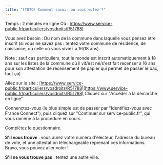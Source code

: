 ```yaml
---
title: "[TUTO] Comment savoir où vous votez ?"
---
```

Temps : 2 minutes en ligne
Où : [https://www.service-public.fr/particuliers/vosdroits/R51788)
](https://www.service-public.fr/particuliers/vosdroits/R51788)

Vous avez besoin : Du nom de la commune dans laquelle vous pensez être inscrit (si vous ne savez pas : tentez votre commune de résidence, de naissance, ou celle où vous viviez à 16/18 ans).

Note : sauf cas particuliers, tout le monde est inscrit automatiquement à 18 ans sur les listes de la commune où il vit/est né/s'est fait recenser à 16 ans pour son attestation de recensement (le papier qui permet de passer le bac, tout ça).

Allez sur le site : [https://www.service-public.fr/particuliers/vosdroits/R51788](https://www.service-public.fr/particuliers/vosdroits/R51788)
Cliquez sur "Accéder à la démarche en ligne"

Connenctez-vous (le plus simple est de passer par "Identifiez-vous avec France Connect"), puis cliquez sur "Continuer sur service-public.fr", qui vous ramène à la procédure en cours.

Complétez le questionnaire.

**S'il vous trouve** : vous aurez votre numéro d'électeur, l'adresse du bureau de vote, et une attestation téléchargeable reprenant ces informations. Bravo, vous pouvez aller voter ! 

**S'il ne vous trouve pas** : tentez une autre ville.